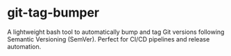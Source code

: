 # git-tag-bumper
A lightweight bash tool to automatically bump and tag Git versions following Semantic Versioning (SemVer). Perfect for CI/CD pipelines and release automation.
